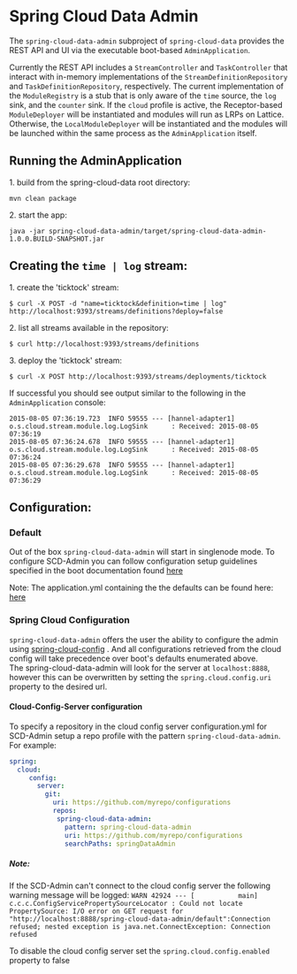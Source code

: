 # Spring Cloud Data Admin

The `spring-cloud-data-admin` subproject of `spring-cloud-data` provides the REST API and UI via the executable boot-based `AdminApplication`.

Currently the REST API includes a `StreamController` and `TaskController` that interact with in-memory implementations of the `StreamDefinitionRepository` and `TaskDefinitionRepository`, respectively. The current implementation of the `ModuleRegistry` is a stub that is only aware of the `time` source, the `log` sink, and the `counter` sink. If the `cloud` profile is active, the Receptor-based `ModuleDeployer` will be instantiated and modules will run as LRPs on Lattice. Otherwise, the `LocalModuleDeployer` will be instantiated and the modules will be launched within the same process as the `AdminApplication` itself.

## Running the AdminApplication

1\. build from the spring-cloud-data root directory:

```
mvn clean package
```

2\. start the app:

```
java -jar spring-cloud-data-admin/target/spring-cloud-data-admin-1.0.0.BUILD-SNAPSHOT.jar
```

## Creating the `time | log` stream:

1\. create the 'ticktock' stream:

```
$ curl -X POST -d "name=ticktock&definition=time | log" http://localhost:9393/streams/definitions?deploy=false
```

2\. list all streams available in the repository:

```
$ curl http://localhost:9393/streams/definitions
```

3\. deploy the 'ticktock' stream:

```
$ curl -X POST http://localhost:9393/streams/deployments/ticktock
```

If successful you should see output similar to the following in the `AdminApplication` console:

```
2015-08-05 07:36:19.723  INFO 59555 --- [hannel-adapter1] o.s.cloud.stream.module.log.LogSink      : Received: 2015-08-05 07:36:19
2015-08-05 07:36:24.678  INFO 59555 --- [hannel-adapter1] o.s.cloud.stream.module.log.LogSink      : Received: 2015-08-05 07:36:24
2015-08-05 07:36:29.678  INFO 59555 --- [hannel-adapter1] o.s.cloud.stream.module.log.LogSink      : Received: 2015-08-05 07:36:29
```

## Configuration:

### Default
Out of the box `spring-cloud-data-admin` will start in singlenode mode.  To configure 
SCD-Admin you can follow configuration setup
guidelines specified in the boot documentation found [here](http://docs.spring.io/spring-boot/docs/current/reference/html/boot-features-external-config.html)

Note: The application.yml containing the the defaults can be found here: 
[here](https://github.com/spring-cloud/spring-cloud-data/blob/master/spring-cloud-data-admin/src/main/resources/application.yml) 

### Spring Cloud Configuration
`spring-cloud-data-admin`  offers the user the ability to configure the 
admin using 
[spring-cloud-config](http://cloud.spring.io/spring-cloud-config/spring-cloud-config.html)
.  And all configurations retrieved from the cloud config will take precedence over boot's
defaults enumerated above.  
The spring-cloud-data-admin will look for the server at `localhost:8888`, however this
 can be overwritten by setting the `spring.cloud.config.uri` property to the
 desired url.

#### Cloud-Config-Server configuration

To specify a repository in the cloud config server configuration.yml for SCD-Admin 
setup a repo profile with the pattern `spring-cloud-data-admin`.  For example:

```YAML
spring:
  cloud:
     config:
       server:
         git:
           uri: https://github.com/myrepo/configurations
           repos:
            spring-cloud-data-admin:
              pattern: spring-cloud-data-admin
              uri: https://github.com/myrepo/configurations
              searchPaths: springDataAdmin
```

##### Note: 
If the SCD-Admin can't connect to the cloud config server the
following warning message will be logged: 
`WARN 42924 --- [           main] c.c.c.ConfigServicePropertySourceLocator : Could not locate PropertySource: I/O error on GET request for "http://localhost:8888/spring-cloud-data-admin/default":Connection refused; nested exception is java.net.ConnectException: Connection refused`

To disable the cloud config server set the `spring.cloud.config.enabled` property to false



